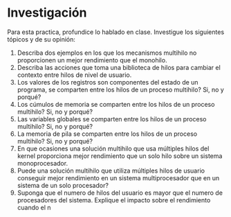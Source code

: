# Investigación
Para esta practica, profundice lo hablado en clase. Investigue los siguientes tópicos y de su opinión:
1. Describa dos ejemplos en los que los mecanismos multihilo no proporcionen un mejor
rendimiento que el monohilo.
2. Describa las acciones que toma una biblioteca de hilos para cambiar el contexto entre hilos de
nivel de usuario.
3. Los valores de los registros son componentes del estado de un programa, se comparten entre los
hilos de un proceso multihilo? Si, no y porqué?
4. Los cúmulos de memoria se comparten entre los hilos de un proceso multihilo? Si, no y porqué?
5. Las variables globales se comparten entre los hilos de un proceso multihilo? Si, no y porqué?
6. La memoria de pila se comparten entre los hilos de un proceso multihilo? Si, no y porqué?
7. En que ocasiones una solución multihilo que usa múltiples hilos del kernel proporciona mejor
rendimiento que un solo hilo sobre un sistema monoprocesador.
8. Puede una solución multihilo que utiliza múltiples hilos de usuario conseguir mejor rendimiento
en un sistema multiprocesador que en un sistema de un solo procesador?
9. Suponga que el numero de hilos del usuario es mayor que el numero de procesadores del
sistema. Explique el impacto sobre el rendimiento cuando el n
